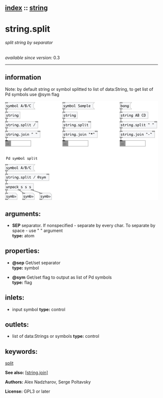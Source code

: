 [index](index.html) :: [string](category_string.html)
---

# string.split

###### split string by separator

*available since version:* 0.3

---


## information
Note: by default string or symbol splitted to list of data:String, to get list of
            Pd symbols use @sym flag



[![example](../examples/img/string.split.jpg)](../examples/pd/string.split.pd)



## arguments:

* **SEP**
separator. If nonspecified - separate by every char. To separate by space - use
&#34; &#34; argument<br>
__type:__ atom<br>





## properties:

* **@sep** 
Get/set separator<br>
__type:__ symbol<br>

* **@sym** 
Get/set flag to output as list of Pd symbols<br>
__type:__ flag<br>



## inlets:

* input symbol 
__type:__ control<br>



## outlets:

* list of data:Strings or symbols
__type:__ control<br>



## keywords:

[split](keywords/split.html)



**See also:**
[\[string.join\]](string.join.html)




**Authors:** Alex Nadzharov, Serge Poltavsky




**License:** GPL3 or later





